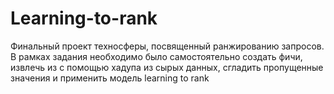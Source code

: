 # Learning-to-rank
Финальный проект техносферы, посвященный ранжированию запросов. В рамках задания необходимо было самостоятельно создать фичи, извлечь из с помощью хадупа из сырых данных, сгладить пропущенные значения и применить модель learning to rank
